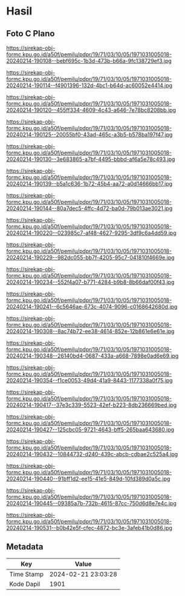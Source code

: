 # Hasil

## Foto C Plano

https://sirekap-obj-formc.kpu.go.id/a50f/pemilu/pdpr/19/71/03/10/05/1971031005018-20240214-190108--bebf695c-1b3d-473b-b66a-9fc138729ef3.jpg

https://sirekap-obj-formc.kpu.go.id/a50f/pemilu/pdpr/19/71/03/10/05/1971031005018-20240214-190114--f4901396-132d-4bc1-b64d-ac60052e4414.jpg

https://sirekap-obj-formc.kpu.go.id/a50f/pemilu/pdpr/19/71/03/10/05/1971031005018-20240214-190120--455ff334-4609-4c43-a646-7e78bc8208bb.jpg

https://sirekap-obj-formc.kpu.go.id/a50f/pemilu/pdpr/19/71/03/10/05/1971031005018-20240214-190125--20055bf0-43ad-465c-a3b5-b578ba197f47.jpg

https://sirekap-obj-formc.kpu.go.id/a50f/pemilu/pdpr/19/71/03/10/05/1971031005018-20240214-190130--3e683865-a7bf-4495-bbbd-af6a5e78c493.jpg

https://sirekap-obj-formc.kpu.go.id/a50f/pemilu/pdpr/19/71/03/10/05/1971031005018-20240214-190139--b5a1c636-1b72-45b4-aa72-a0d14666bb17.jpg

https://sirekap-obj-formc.kpu.go.id/a50f/pemilu/pdpr/19/71/03/10/05/1971031005018-20240214-190144--80a7dec5-4ffc-4d72-ba0d-79b013ae3021.jpg

https://sirekap-obj-formc.kpu.go.id/a50f/pemilu/pdpr/19/71/03/10/05/1971031005018-20240214-190220--023985c7-af48-4627-9295-3df9c6a4dd59.jpg

https://sirekap-obj-formc.kpu.go.id/a50f/pemilu/pdpr/19/71/03/10/05/1971031005018-20240214-190229--982dc055-bb7f-4205-95c7-041810f4669e.jpg

https://sirekap-obj-formc.kpu.go.id/a50f/pemilu/pdpr/19/71/03/10/05/1971031005018-20240214-190234--552f4a07-b771-4284-b9b8-8b66daf00f43.jpg

https://sirekap-obj-formc.kpu.go.id/a50f/pemilu/pdpr/19/71/03/10/05/1971031005018-20240214-190241--6c5646ae-673c-4074-9096-c0168642680d.jpg

https://sirekap-obj-formc.kpu.go.id/a50f/pemilu/pdpr/19/71/03/10/05/1971031005018-20240214-190308--8ac74b72-ee38-4614-852e-12b861e6e61e.jpg

https://sirekap-obj-formc.kpu.go.id/a50f/pemilu/pdpr/19/71/03/10/05/1971031005018-20240214-190348--26140bd4-0687-433a-a668-7898e0ad6e69.jpg

https://sirekap-obj-formc.kpu.go.id/a50f/pemilu/pdpr/19/71/03/10/05/1971031005018-20240214-190354--f1ce0053-49d4-41a9-8443-1177338a0f75.jpg

https://sirekap-obj-formc.kpu.go.id/a50f/pemilu/pdpr/19/71/03/10/05/1971031005018-20240214-190417--37e3c339-5523-42ef-b223-8db236669bed.jpg

https://sirekap-obj-formc.kpu.go.id/a50f/pemilu/pdpr/19/71/03/10/05/1971031005018-20240214-190427--125cbc05-9721-4643-bff5-265baa643680.jpg

https://sirekap-obj-formc.kpu.go.id/a50f/pemilu/pdpr/19/71/03/10/05/1971031005018-20240214-190432--10844732-d240-439c-abcb-cdbae2c525a4.jpg

https://sirekap-obj-formc.kpu.go.id/a50f/pemilu/pdpr/19/71/03/10/05/1971031005018-20240214-190440--91bff1d2-ee15-41e5-849d-10fd389d0a5c.jpg

https://sirekap-obj-formc.kpu.go.id/a50f/pemilu/pdpr/19/71/03/10/05/1971031005018-20240214-190445--09385a7b-732b-4615-87cc-750d6d8e7e4c.jpg

https://sirekap-obj-formc.kpu.go.id/a50f/pemilu/pdpr/19/71/03/10/05/1971031005018-20240214-190531--b0b42e5f-cfec-4872-bc3e-3afeb41b0d86.jpg


## Metadata

| Key        | Value               |
| ---------- | ------------------- |
| Time Stamp | 2024-02-21 23:03:28 |
| Kode Dapil | 1901                |



